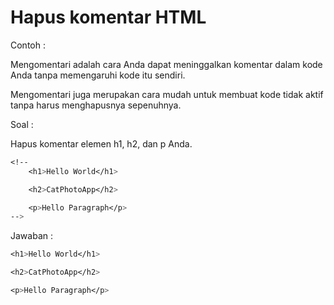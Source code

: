 # Hapus komentar HTML

Contoh :

Mengomentari adalah cara Anda dapat meninggalkan komentar dalam kode Anda tanpa memengaruhi kode itu sendiri. 

Mengomentari juga merupakan cara mudah untuk membuat kode tidak aktif tanpa harus menghapusnya sepenuhnya.

Soal :

Hapus komentar elemen h1, h2, dan p Anda.

```css
<!--    
    <h1>Hello World</h1>

    <h2>CatPhotoApp</h2>

    <p>Hello Paragraph</p>
-->
```

Jawaban :

```css
<h1>Hello World</h1>

<h2>CatPhotoApp</h2>

<p>Hello Paragraph</p>
```



